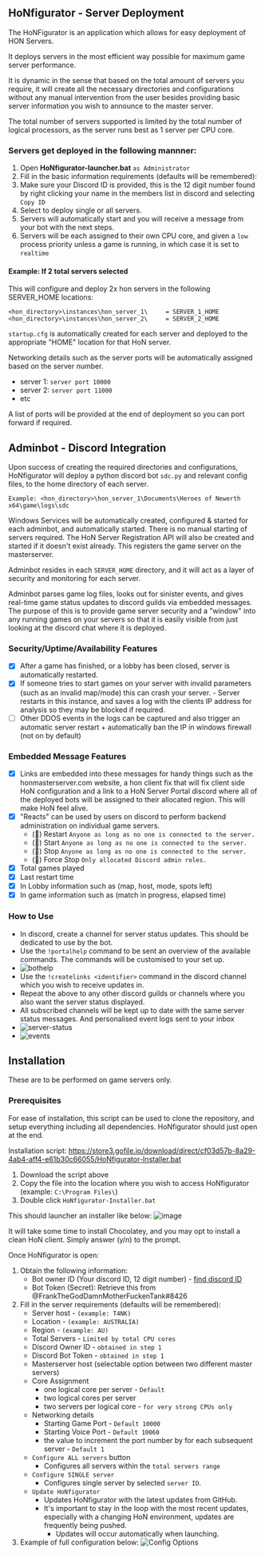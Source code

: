 ## HoNfigurator - Server Deployment

The HoNFigurator is an application which allows for easy deployment of HON Servers.

It deploys servers in the most efficient way possible for maximum game server performance.

It is dynamic in the sense that based on the total amount of servers you require, it will create all the necessary directories and configurations without any manual intervention from the user besides providing basic server information you wish to announce to the master server.

The total number of servers supported is limited by the total number of logical processors, as the server runs best as 1 server per CPU core.

### Servers get deployed in the following mannner:
1. Open **HoNfigurator-launcher.bat** ``as Administrator``
2. Fill in the basic information requirements (defaults will be remembered):
3. Make sure your Discord ID is provided, this is the 12 digit number found by right clicking your name in the members list in discord and selecting ``Copy ID``
4. Select to deploy single or all servers.
5. Servers will automatically start and you will receive a message from your bot with the next steps.
6. Servers will be each assigned to their own CPU core, and given a ``low`` process priority unless a game is running, in which case it is set to ``realtime``

#### Example: If 2 total servers selected
This will configure and deploy 2x hon servers in the following SERVER_HOME locations: 
```
<hon_directory>\instances\hon_server_1\		= SERVER_1_HOME
<hon_directory>\instances\hon_server_2\		= SERVER_2_HOME
```
``startup.cfg`` is automatically created for each server and deployed to the appropriate "HOME" location for that HoN server.

Networking details such as the server ports will be automatically assigned based on the server number.

- server 1: ``server port 10000``
- server 2: ``server port 11000``
- etc

A list of ports will be provided at the end of deployment so you can port forward if required.

## Adminbot - Discord Integration
Upon success of creating the required directories and configurations, HoNfigurator will deploy a python discord bot ``sdc.py`` and relevant config files, to the home directory of each server.

```Example: <hon_directory>\hon_server_1\Documents\Heroes of Newerth x64\game\logs\sdc```

Windows Services will be automatically created, configured & started for each adminbot, and automatically started. There is no manual starting of servers required.
The HoN Server Registration API will also be created and started if it doesn't exist already. This registers the game server on the masterserver.

Adminbot resides in each ``SERVER_HOME`` directory, and it will act as a layer of security and monitoring for each server.

Adminbot parses game log files, looks out for sinister events, and gives real-time game status updates to discord guilds via embedded messages. The purpose of this is to provide game server security and a "window" into any running games on your servers so that it is easily visible from just looking at the discord chat where it is deployed.

### Security/Uptime/Availability Features
- [x] After a game has finished, or a lobby has been closed, server is automatically restarted.
- [x] If someone tries to start games on your server with invalid parameters (such as an invalid map/mode) this can crash your server.
		- Server restarts in this instance, and saves a log with the clients IP address for analysis so they may be blocked if required.
- [ ] Other DDOS events in the logs can be captured and also trigger an automatic server restart + automatically ban the IP in windows firewall (not on by default)

### Embedded Message Features
- [x] Links are embedded into these messages for handy things such as the honmasterserver.com website, a hon client fix that will fix client side HoN configuration and a link to a HoN Server Portal discord where all of the deployed bots will be assigned to their allocated region. This will make HoN feel alive.
- [x] "Reacts" can be used by users on discord to perform backend administration on individual game servers.
	- (🔁) Restart 		``Anyone as long as no one is connected to the server.``
	- (🔼) Start		``Anyone as long as no one is connected to the server.``
	- (🔽) Stop 		``Anyone as long as no one is connected to the server.``
	- (🛑) Force Stop	``Only allocated Discord admin roles.``
- [x] Total games played
- [x] Last restart time
- [x] In Lobby information such as (map, host, mode, spots left)
- [x] In game information such as (match in progress, elapsed time)

### How to Use
- In discord, create a channel for server status updates. This should be dedicated to use by the bot.
- Use the ``!portalhelp`` command to be sent an overview of the available commands. The commands will be customised to your set up.
- ![bothelp](https://user-images.githubusercontent.com/82205454/183851795-3bad4f0b-dca9-496f-96c3-8719dabb873e.png)
- Use the ``!createlinks <identifier>`` command  in the discord channel which you wish to receive updates in.
- Repeat the above to any other discord guilds or channels where you also want the server status displayed.
- All subscribed channels will be kept up to date with the same server status messages. And personalised event logs sent to your inbox
- ![server-status](https://user-images.githubusercontent.com/82205454/184099721-7ae4bf14-1769-46cd-8258-5f60bf93dce3.png)
- ![events](https://user-images.githubusercontent.com/82205454/184092512-5f141db7-627e-4851-a0cf-35a5ee7b4056.png)

## Installation
These are to be performed on game servers only.

### Prerequisites
For ease of installation, this script can be used to clone the repository, and setup everything including all dependencies.
HoNfigurator should just open at the end.

Installation script: https://store3.gofile.io/download/direct/cf03d57b-8a29-4ab4-aff4-e61b30c66055/HoNfigurator-Installer.bat

1. Download the script above
2. Copy the file into the location where you wish to access HoNfigurator (example: ``C:\Program Files\``)
3. Double click ``HoNfigurator-Installer.bat``

This should launcher an installer like below:
![image](https://user-images.githubusercontent.com/82205454/187016190-3192a4be-b35f-48ee-992e-819db303a778.png)

It will take some time to install Chocolatey, and you may opt to install a clean HoN client.
Simply answer (y/n) to the prompt.

Once HoNfigurator is open:
1. Obtain the following information:
	- Bot owner ID (Your discord ID, 12 digit number) - [find discord ID](https://techswift.org/2020/04/22/how-to-find-your-user-id-on-discord/#:~:text=In%20any%20Discord%20server%2C%20click,to%20see%20your%20User%20ID.)
	- Bot Token (Secret): Retrieve this from @FrankTheGodDamnMotherFuckenTank#8426
2. Fill in the server requirements (defaults will be remembered):
	- Server host - ``(example: T4NK)``
	- Location - ``(example: AUSTRALIA)``
	- Region - ``(example: AU)``
	- Total Servers  - ``Limited by total CPU cores``
	- Discord Owner ID - ``obtained in step 1``
	- Discord Bot Token - ``obtained in step 1``
	- Masterserver host (selectable option between two different master servers)
	- Core Assignment
		- one logical core per server - ``Default``
		- two logical cores per server
		- two servers per logical core - ``for very strong CPUs only``
	- Networking details
		- Starting Game Port - ``Default 10000``
		- Starting Voice Port - ``Default 10060``
		- the value to increment the port number by for each subsequent server - ``Default 1``
	- ``Configure ALL servers`` button
		- Configures all servers within the ``total servers range``
	- ``Configure SINGLE server``
		- Configures single server by selected ``server ID``.
	- ``Update HoNfigurator``
		- Updates HoNfigurator with the latest updates from GitHub.
		- It's important to stay in the loop with the most recent updates, especially with a changing HoN environment, updates are frequently being pushed.
			- Updates will occur automatically when launching.
11. Example of full configuration below:
![Config Options](https://user-images.githubusercontent.com/82205454/187016509-54870053-4eee-483e-86ec-d3bf31904c6d.png)
